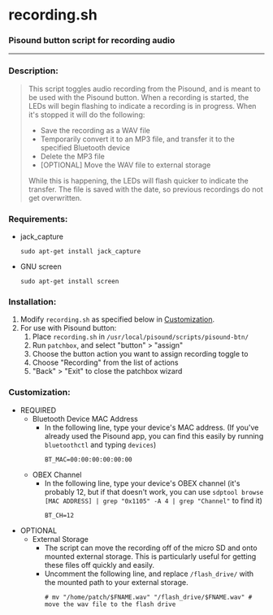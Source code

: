 # recording.sh

### Pisound button script for recording audio

---

### Description:

> This script toggles audio recording from the Pisound, and is meant to be used with the Pisound button. When a
> recording is started, the LEDs will begin flashing to indicate a recording is in progress. When it's stopped it will
> do the following:
> - Save the recording as a WAV file
> - Temporarily convert it to an MP3 file, and transfer it to the specified Bluetooth device
> - Delete the MP3 file
> - [OPTIONAL] Move the WAV file to external storage
>
> While this is happening, the LEDs will flash quicker to indicate the transfer. The file is saved with the date, so
> previous recordings do not get overwritten.

### Requirements:

* jack_capture
  ```shell
  sudo apt-get install jack_capture
  ```
* GNU screen
  ```shell
  sudo apt-get install screen
  ```

### Installation:

1. Modify `recording.sh` as specified below in [Customization](#customization).
2. For use with Pisound button:
   1. Place `recording.sh` in `/usr/local/pisound/scripts/pisound-btn/`
   2. Run `patchbox`, and select "button" > "assign"
   3. Choose the button action you want to assign recording toggle to
   4. Choose "Recording" from the list of actions
   5. "Back" > "Exit" to close the patchbox wizard

### Customization:

* REQUIRED
    * Bluetooth Device MAC Address
      * In the following line, type your device's MAC address. (If you've already used the Pisound app, you can find
        this easily by running `bluetoothctl` and typing `devices`)
        ```shell
        BT_MAC=00:00:00:00:00:00
        ```
    * OBEX Channel
      * In the following line, type your device's OBEX channel (it's probably 12, but if that doesn't work, you can use `sdptool browse [MAC ADDRESS] | grep "0x1105" -A 4 | grep "Channel"` to find it)
        ```shell
        BT_CH=12
        ``` 
* OPTIONAL
  * External Storage
    * The script can move the recording off of the micro SD and onto mounted external storage. This is particularly useful for getting these files off quickly and easily.
    * Uncomment the following line, and replace `/flash_drive/` with the mounted path to your external storage.
      ```shell
      # mv "/home/patch/$FNAME.wav" "/flash_drive/$FNAME.wav" # move the wav file to the flash drive
      ```